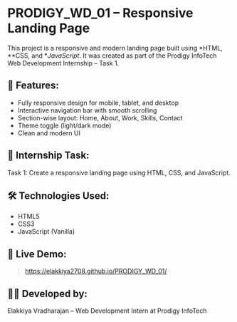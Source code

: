 # PRODIGY_WD_01 – Responsive Landing Page

This project is a responsive and modern landing page built using *HTML, **CSS, and **JavaScript*. It was created as part of the Prodigy InfoTech Web Development Internship – Task 1.

## 🌟 Features:
- Fully responsive design for mobile, tablet, and desktop
- Interactive navigation bar with smooth scrolling
- Section-wise layout: Home, About, Work, Skills, Contact
- Theme toggle (light/dark mode)
- Clean and modern UI

## 📌 Internship Task:
Task 1: Create a responsive landing page using HTML, CSS, and JavaScript.

## 🛠️ Technologies Used:
- HTML5
- CSS3
- JavaScript (Vanilla)
## 🔗 Live Demo:
>https://elakkiya2708.github.io/PRODIGY_WD_01/

## 👩‍💻 Developed by:
Elakkiya Vradharajan – Web Development Intern at Prodigy InfoTech
